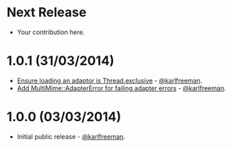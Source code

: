 Next Release
============
* Your contribution here.

1.0.1 (31/03/2014)
==================
* [Ensure loading an adaptor is Thread.exclusive](https://github.com/karlfreeman/multi_mime/commit/4c39deeb98f8b6fa86d49c50c6c3eec0c626d22a) - [@karlfreeman](https://github.com/karlfreeman).
* [Add MultiMime::AdapterError for failing adapter errors](https://github.com/karlfreeman/multi_mime/commit/d72ae4fac711364c5042991aba7f0001b969a528) - [@karlfreeman](https://github.com/karlfreeman).

1.0.0 (03/03/2014)
==================
* Initial public release - [@karlfreeman](https://github.com/karlfreeman).
